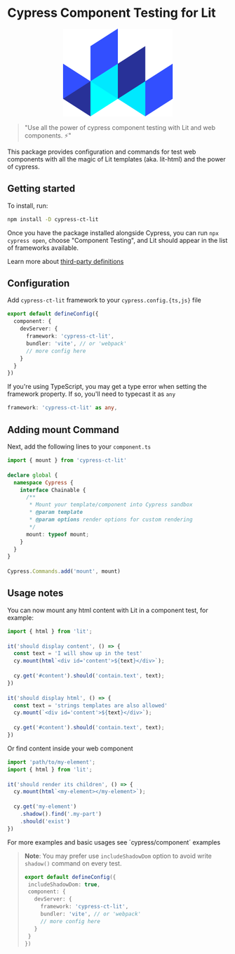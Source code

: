 # Cypress Component Testing for Lit

<p align="center">
  <img width="250" height="200" src="https://raw.githubusercontent.com/redfox-mx/cypress-lit/main/docs/lit.svg">
</p>

> "Use all the power of cypress component testing with Lit and web components. ⚡"

This package provides configuration and commands for test web components with all the magic of Lit templates (aka. lit-html) and the power of cypress. 

## Getting started

To install, run:

```bash
npm install -D cypress-ct-lit
```

Once you have the package installed alongside Cypress, you can run `npx cypress open`, choose "Component Testing", and Lit should appear in the list of frameworks available.

Learn more about [third-party definitions](https://docs.cypress.io/guides/component-testing/third-party-definitions)

## Configuration

Add `cypress-ct-lit` framework to your `cypress.config.{ts,js}` file

```ts
export default defineConfig({
  component: {
    devServer: {
      framework: 'cypress-ct-lit',
      bundler: 'vite', // or 'webpack'
      // more config here
    }
  }
})
```
If you're using TypeScript, you may get a type error when setting the framework property. If so, you'll need to typecast it as `any`

```ts
framework: 'cypress-ct-lit' as any,
```
## Adding mount Command

Next, add the following lines to your `component.ts`

```ts
import { mount } from 'cypress-ct-lit'

declare global {
  namespace Cypress {
    interface Chainable {
      /**
       * Mount your template/component into Cypress sandbox
       * @param template
       * @param options render options for custom rendering
       */
      mount: typeof mount;
    }
  }
}

Cypress.Commands.add('mount', mount)
```
## Usage notes

You can now mount any html content with Lit in a component test, for example:

```ts
import { html } from 'lit';

it('should display content', () => {
  const text = 'I will show up in the test'
  cy.mount(html`<div id='content'>${text}</div>`);

  cy.get('#content').should('contain.text', text);
})

it('should display html', () => {
  const text = 'strings templates are also allowed'
  cy.mount(`<div id='content'>${text}</div>`);

  cy.get('#content').should('contain.text', text);
})
```

Or find content inside your web component

```ts
import 'path/to/my-element';
import { html } from 'lit';

it('should render its children', () => {
  cy.mount(html`<my-element></my-element>`);

  cy.get('my-element')
    .shadow().find('.my-part')
    .should('exist')
})
```
For more examples and basic usages see ´cypress/component´ examples

> __Note__: You may prefer use `includeShadowDom` option to avoid write `shadow()` command on every test.
>
>```typescript
> export default defineConfig({
>  includeShadowDom: true,
>  component: {
>    devServer: {
>      framework: 'cypress-ct-lit',
>      bundler: 'vite', // or 'webpack'
>      // more config here
>    }
>  }
>})
>```

